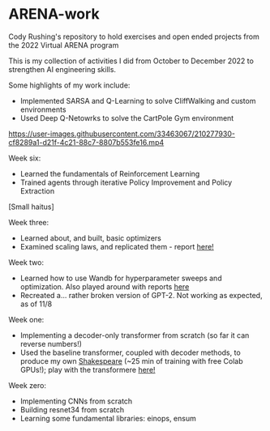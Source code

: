 # ARENA-work
Cody Rushing's repository to hold exercises and open ended projects from the 2022 Virtual ARENA program

This is my collection of activities I did from October to December 2022 to strengthen AI engineering skills.

Some highlights of my work include:

- Implemented SARSA and Q-Learning to solve CliffWalking and custom environments
- Used Deep Q-Netowrks to solve the CartPole Gym environment



https://user-images.githubusercontent.com/33463067/210277930-cf8289a1-d21f-4c21-88c7-8807b553fe16.mp4


Week six:
- Learned the fundamentals of Reinforcement Learning
- Trained agents through iterative Policy Improvement and Policy Extraction

[Small haitus]

Week three:
- Learned about, and built, basic optimizers
- Examined scaling laws, and replicated them - report [here!](https://wandb.ai/starship006/Scaling_Laws_CNN/reports/Reproducing-Scaling-Laws--VmlldzoyOTYwNTU4?accessToken=3tbyptjw9xdp8kc81pl1edd1zch052ug2lk2tx5svg5p8br82ejvtvpg0ozvybna)

Week two:
- Learned how to use Wandb for hyperparameter sweeps and optimization. Also played around with reports [here](https://wandb.ai/starship006/w2d1_resnet/reports/First-Report---VmlldzoyOTE4NDAy?accessToken=9ldl319rrvdabls34mhc3z8i1uck0mgmgtmwnoi24nl6f7w90z2x2gb9o6e0ivci)
- Recreated a... rather broken version of GPT-2. Not working as expected, as of 11/8

Week one:
- Implementing a decoder-only transformer from scratch (so far it can reverse numbers!)
- Used the baseline transformer, coupled with decoder methods, to produce my own [Shakespeare](https://github.com/starship006/ARENA-work/blob/main/w1/w1d4.ipynb) (~25 min of training with free Colab GPUs!); play with the transformere [here!](https://huggingface.co/spaces/starship006/mini_shakespeare)

Week zero:
- Implementing CNNs from scratch
- Building resnet34 from scratch
- Learning some fundamental libraries: einops, ensum
